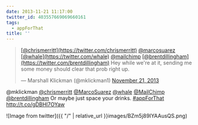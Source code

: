 ```yaml
---
date: 2013-11-21 11:17:00
twitter_id: 403557669069660161
tags:
  - appForThat
title: ''
---
```


<blockquote class="twitter-tweet"><p lang="en" dir="ltr"><a href="https://twitter.com/chrismerritt?ref_src=twsrc%5Etfw">[@chrismerritt](https://twitter.com/chrismerritt)</a> <a href="https://twitter.com/MarcoSuarez?ref_src=twsrc%5Etfw">@marcosuarez</a> <a href="https://twitter.com/whale?ref_src=twsrc%5Etfw">[@whale](https://twitter.com/whale)</a> <a href="https://twitter.com/MailChimp?ref_src=twsrc%5Etfw">@mailchimp</a> <a href="https://twitter.com/brentdillingham?ref_src=twsrc%5Etfw">[@brentdillingham](https://twitter.com/brentdillingham)</a> Hey while we&#39;re at it, sending me some money should clear that prob right up.</p>&mdash; Marshall Klickman (@mklickman1) <a href="https://twitter.com/mklickman1/status/403556881580687360?ref_src=twsrc%5Etfw">November 21, 2013</a></blockquote>
<script async src="https://platform.twitter.com/widgets.js" charset="utf-8"></script>

@mklickman [@chrismerritt](https://twitter.com/chrismerritt) [@MarcoSuarez](https://twitter.com/MarcoSuarez) [@whale](https://twitter.com/whale) [@MailChimp](https://twitter.com/MailChimp) [@brentdillingham](https://twitter.com/brentdillingham) Or maybe just space your drinks. [#appForThat](https://twitter.com/hashtag/appForThat) http://t.co/gDBHl7OYaw

![Image from twitter]({{ "/" | relative_url  }}images/BZm5j89IYAAusQS.png)
